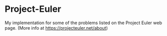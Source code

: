 # Project-Euler
My implementation for some of the problems listed on the Project Euler web page. (More info at https://projecteuler.net/about)
